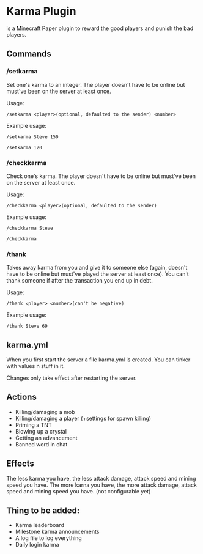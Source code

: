 # Karma Plugin
is a Minecraft Paper plugin to reward the good players and punish the bad players.

## Commands
### /setkarma
Set one's karma to an integer. The player doesn't have to be online but must've been on the server at least once.

Usage:
```
/setkarma <player>(optional, defaulted to the sender) <number> 
```
Example usage:
```
/setkarma Steve 150
```
```
/setkarma 120
```
### /checkkarma
Check one's karma. The player doesn't have to be online but must've been on the server at least once.

Usage:
```
/checkkarma <player>(optional, defaulted to the sender)
```
Example usage:
```
/checkkarma Steve
```
```
/checkkarma
```
### /thank
Takes away karma from you and give it to someone else (again, doesn't have to be online but must've played the server at least once). You can't thank someone if after the transaction you end up in debt.

Usage:
```
/thank <player> <number>(can't be negative)
```
Example usage:
```
/thank Steve 69
```
## karma.yml
When you first start the server a file karma.yml is created. You can tinker with values n stuff in it. 

Changes only take effect after restarting the server.

## Actions
* Killing/damaging a mob
* Killing/damaging a player (+settings for spawn killing)
* Priming a TNT
* Blowing up a crystal
* Getting an advancement
* Banned word in chat

## Effects 
The less karma you have, the less attack damage, attack speed and mining speed you have. The more karna you have, the more attack damage, attack speed and mining speed you have. (not configurable yet)


## Thing to be added:
* Karma leaderboard
* Milestone karma announcements
* A log file to log everything
* Daily login karma